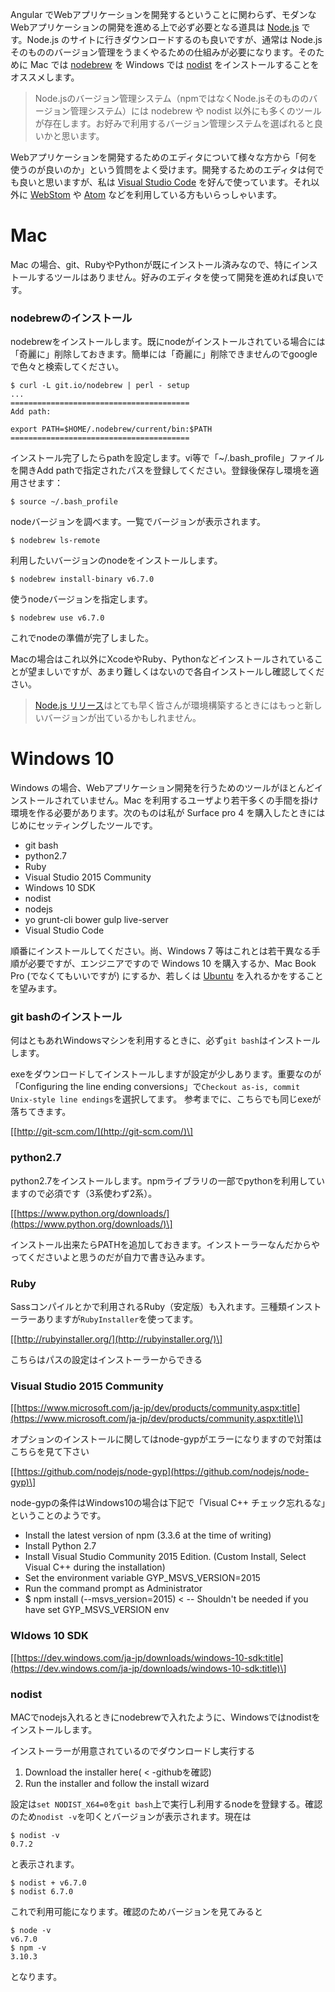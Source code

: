 Angular でWebアプリケーションを開発するということに関わらず、モダンなWebアプリケーションの開発を進める上で必ず必要となる道具は [Node.js](https://nodejs.org/ja/) です。Node.js のサイトに行きダウンロードするのも良いですが、通常は Node.js そのもののバージョン管理をうまくやるための仕組みが必要になります。そのために Mac では [nodebrew](https://github.com/hokaccha/nodebrew) を Windows では [nodist](https://github.com/marcelklehr/nodist) をインストールすることをオススメします。

> Node.jsのバージョン管理システム（npmではなくNode.jsそのもののバージョン管理システム）には nodebrew や nodist 以外にも多くのツールが存在します。お好みで利用するバージョン管理システムを選ばれると良いかと思います。

Webアプリケーションを開発するためのエディタについて様々な方から「何を使うのが良いのか」という質問をよく受けます。開発するためのエディタは何でも良いと思いますが、私は [Visual Studio Code](https://code.visualstudio.com/) を好んで使っています。それ以外に [WebStom](https://www.jetbrains.com/webstorm/) や [Atom](https://atom.io/) などを利用している方もいらっしゃいます。

# Mac

Mac の場合、git、RubyやPythonが既にインストール済みなので、特にインストールするツールはありません。好みのエディタを使って開発を進めれば良いです。

### nodebrewのインストール

nodebrewをインストールします。既にnodeがインストールされている場合には「奇麗に」削除しておきます。簡単には「奇麗に」削除できませんのでgoogleで色々と検索してください。

```
$ curl -L git.io/nodebrew | perl - setup
...
========================================
Add path:

export PATH=$HOME/.nodebrew/current/bin:$PATH
========================================
```

インストール完了したらpathを設定します。vi等で「~/.bash\_profile」ファイルを開きAdd pathで指定されたパスを登録してください。登録後保存し環境を適用させます：

```
$ source ~/.bash_profile
```

nodeバージョンを調べます。一覧でバージョンが表示されます。

```
$ nodebrew ls-remote
```

利用したいバージョンのnodeをインストールします。

```
$ nodebrew install-binary v6.7.0
```

使うnodeバージョンを指定します。

```
$ nodebrew use v6.7.0
```

これでnodeの準備が完了しました。

Macの場合はこれ以外にXcodeやRuby、Pythonなどインストールされていることが望ましいですが、あまり難しくはないので各自インストールし確認してください。

> [Node.js リリース](https://github.com/nodejs/node/releases)はとても早く皆さんが環境構築するときにはもっと新しいバージョンが出ているかもしれません。

# Windows 10

Windows の場合、Webアプリケーション開発を行うためのツールがほとんどインストールされていません。Mac を利用するユーザより若干多くの手間を掛け環境を作る必要があります。次のものは私が Surface pro 4 を購入したときにはじめにセッティングしたツールです。

* git bash
* python2.7
* Ruby
* Visual Studio 2015 Community
* Windows 10 SDK
* nodist
* nodejs
* yo grunt-cli bower gulp live-server
* Visual Studio Code

順番にインストールしてください。尚、Windows 7 等はこれとは若干異なる手順が必要ですが、エンジニアですので Windows 10 を購入するか、Mac Book Pro \(でなくてもいいですが\) にするか、若しくは [Ubuntu](https://www.ubuntu.com/) を入れるかをすることを望みます。

### git bashのインストール

何はともあれWindowsマシンを利用するときに、必ず`git bash`はインストールします。

exeをダウンロードしてインストールしますが設定が少しあります。重要なのが「Configuring the line ending conversions」で`Checkout as-is, commit Unix-style line endings`を選択してます。 参考までに、こちらでも同じexeが落ちてきます。

\[[http://git-scm.com/](http://git-scm.com/)\]

### python2.7

python2.7をインストールします。npmライブラリの一部でpythonを利用していますので必須です（3系使わず2系）。

\[[https://www.python.org/downloads/](https://www.python.org/downloads/)\]

インストール出来たらPATHを追加しておきます。インストーラーなんだからやってくださいよと思うのだが自力で書き込みます。

### Ruby

Sassコンパイルとかで利用されるRuby（安定版）も入れます。三種類インストーラーありますが`RubyInstaller`を使ってます。

\[[http://rubyinstaller.org/](http://rubyinstaller.org/)\]

こちらはパスの設定はインストーラーからできる

### Visual Studio 2015 Community

\[[https://www.microsoft.com/ja-jp/dev/products/community.aspx:title](https://www.microsoft.com/ja-jp/dev/products/community.aspx:title)\]

オプションのインストールに関してはnode-gypがエラーになりますので対策はこちらを見て下さい

\[[https://github.com/nodejs/node-gyp](https://github.com/nodejs/node-gyp)\]

node-gypの条件はWindows10の場合は下記で「Visual C++ チェック忘れるな」ということのようです。

* Install the latest version of npm \(3.3.6 at the time of writing\)
* Install Python 2.7
* Install Visual Studio Community 2015 Edition. \(Custom Install, Select Visual C++ during the installation\)
* Set the environment variable GYP\_MSVS\_VERSION=2015
* Run the command prompt as Administrator
* $ npm install \(--msvs\_version=2015\) 
  &lt;
  -- Shouldn't be needed if you have set GYP\_MSVS\_VERSION env

### WIdows 10 SDK

\[[https://dev.windows.com/ja-jp/downloads/windows-10-sdk:title](https://dev.windows.com/ja-jp/downloads/windows-10-sdk:title)\]

### nodist

MACでnodejs入れるときにnodebrewで入れたように、Windowsではnodistをインストールします。

インストーラーが用意されているのでダウンロードし実行する

1. Download the installer here\(
   &lt;
   -githubを確認\)
2. Run the installer and follow the install wizard

設定は`set NODIST_X64=0`を`git bash`上で実行し利用するnodeを登録する。確認のため`nodist -v`を叩くとバージョンが表示されます。現在は

```
$ nodist -v
0.7.2
```

と表示されます。

```
$ nodist + v6.7.0
$ nodist 6.7.0
```

これで利用可能になります。確認のためバージョンを見てみると

```
$ node -v
v6.7.0
$ npm -v
3.10.3
```

となります。

